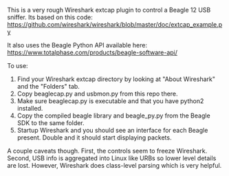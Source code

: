 This is a very rough Wireshark extcap plugin to control a Beagle 12 USB sniffer. Its based on this
code: https://github.com/wireshark/wireshark/blob/master/doc/extcap_example.py

It also uses the Beagle Python API available here: https://www.totalphase.com/products/beagle-software-api/

To use:

1. Find your Wireshark extcap directory by looking at "About Wireshark" and the "Folders" tab.
2. Copy beaglecap.py and usbmon.py from this repo there.
3. Make sure beaglecap.py is executable and that you have python2 installed.
4. Copy the compiled beagle library and beagle_py.py from the Beagle SDK to the same folder.
5. Startup Wireshark and you should see an interface for each Beagle present. Double and it should
   start displaying packets.

A couple caveats though. First, the controls seem to freeze Wireshark. Second, USB info is
aggregated into Linux like URBs so lower level details are lost. However, Wireshark does class-level
parsing which is very helpful.
